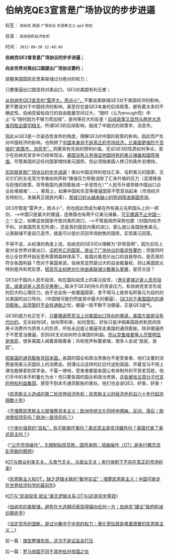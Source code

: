 # 伯纳克QE3宣言是广场协议的步步进逼

标签： `伯纳克` `美国` `广场协议` `凯恩斯主义` `qe3` `财经` 

目录： `投资投机经济危机`

时间： `2012-09-20 22:49:49`

**伯纳克QE3宣言是广场协议的步步进逼；**

**向全世界对美出口国提出广场协议要约；**

提醒美国国民反思美联储过分绝对的权力；

只要傻逼出口国坚持对美出口，QE3对美国有利无害；

[从伯纳克QE3宣言的“雷声大，雨点小”，](../../../2012/9/19/伯纳克的QE3是讲政治的宣传，不是讲经济学；.md)不要说美联储QE3对于美国经济的影响，更不要说对于中国经济的影响，甚至仅仅是QE3本身的后续政策，都有着太多的不确定性。伯纳克留给自已的自由裁量空间过大，“随时（认为enough而）中止”与“随时因为不够力而加倍”，是何等巨大的反差！[后续政策又显然与两党大选谁将胜出密切相关](../../../2011/3/14/政治正确，道德正确和利益正确.md)。所谓QE3的后续影响，就成了中国式的政策市，消息市。

因此从QE3是一次姿态性宣传的角度，理解QE3对中国的政策的影响，因此而产生对中国经济的影响，也照顾了[中国本身并不是真正的市场经济，比美国更强烈千百倍的“政策市，消息市”，](../../../2009/5/1/人定胜天？马列唯心信仰对客观规律干预冲动.md)则更具有先验的预判价值。无论QE3的性质如何争论，至少在伯纳克宣言中已经体现出，[美国没有义务保证他国持有的美元储备和国债保值](../../../2008/7/17/在中国手中的外汇不是钱.md)。尽管美国欢迎任何国家增持美元国债，但必须按美国人修订的条件去增持。

[实际就是就广场协议的步步进逼](../../../2007/10/28/人民币升值有百利而无一害.md)！类似中国这样的低估汇率、屯积美元的国家，无论它们的五毛官方学者如何声称“降值压力导致消除了汇率升值的压力（混淆降值与贬值的政策，将导致国内通货膨胀进一步恶性化）”“人民币升值导致中国出口企业处境艰难”……，客观上，如果中国和东亚等傻逼国家不愿意站起来（市场经济去特权化，发展真正国民内需），[那就只好从越来越小的狗洞爬进美国市场](../../../2007/12/1/以爱国的名义坚决反对人民币升值.md)。

QE3尽管是“雷声大，雨点小”，但也因此而成为悬在所有美元屯积国头上的一把剑，——>中国只是最大的傻逼，连泰国也有两千亿美元储备，[可见傻逼不止中国一个](../../../2010/5/15/乱世和血性和东亚傻逼大赛史.md)！反之，如果这些国家开放对美的进口，——>不管是政府采购也罢（对国内经济不利，对美国而言无所谓），还是真的国民内需的进口，那么就让各国抛售美元，让美联储不是自已造市，就是可以低价买回市场抛售的国债，实现美元回笼。

不得不说，从权谋的角度上说，伯纳克的QE3可以理解为“非常高明”，因为实际上是对全世界对美出口、[屯积外汇的国家，提出了广场协议的普适性要约](../../../2011/4/20/爱国鬼子的卖国奉献.md)；但是同时也让全世界开始反思布雷顿森林体系下，各国对美竞价出口的自我导向，是否真的符合各国利益？而对于美国来说，伯纳克显然是过大的自由裁量权，则让美国民众特别是共和党反思，[把货币主权绝对化地由美联储少数寡头掌握](../../../2012/9/16/美联储权力是绝对的，不受国民监督；.md)，是否合适？

QE3对于国内人民币投资，和在国际投资上的美元投资，（[港元更接近是人民币投资，或者说是人民币兑换券），](../../../2012/6/25/港元是劣币.md)取决于QE3的持久的资金压力，和伯纳克宣言形成的巨大的心理压力。由于总会有一些傻逼国家，舍不得马上放弃屯积美元为目的的对美国的出口导向，（中国很可能仍然是其中最大的傻逼），[QE3对于美国国内的通货膨胀，反而暂时不会有通胀之](../../../2010/6/29/克鲁格曼和心脏病的中国式疗法.md)忧，傻逼一般不敢不当傻逼，正是QE3底气。

QE3的威力也正在于，[只要傻逼愿意当上对美国出口导向的傻逼，美国方面是没有代价的](../../../2009/7/4/IMF不能挽救中国屯积美元的经济危机.md)。无论如何QE，如何零利率，如何宽松，好处只是冲销美国政府和民间信用卡消费作为债务人的负债，坏处永远是让傻逼背走美国的通货膨胀。除非傻逼终于不愿意当傻逼，否则QE无论如何符合美国的利益。[所以克鲁格曼等人尽管明显是放屁](../../../2010/7/16/克鲁格曼示范大师级诡辩.md)，很多美国人闻着臭吸着香；共和党声称要紧缩，很多人会说“放屁，放屁”。

[把美国的通货膨胀背回本国，](../../../2007/11/26/中国以超出历史所有战争损失的代价背走了世界通胀.md)各国的国企和政治贵族也不是受害者，他们主要的消费是用美元买国际上的消费品，把薄瓜瓜这样的红后代送到英国，开着宝马不用上课也能够拿到奖学金。千篇一律地，受害者都是各国公有体制外的平民老百姓，他们手中的本币积蓄化为水！但只要各国的国企和政治贵族，这[些被张五常分子代言的特权利益集团](../../../2012/6/22/所谓“人民币国际化”的买办利益集团.md)，感受不到本币通货膨胀的害处，他们也会说QE3，好香，好香！

《[凯恩斯主义造成的第二轮世界经济危机；凯恩斯主义的经济危机自六十年代起连绵数十年](../../../2012/9/15/日本滞胀，98金融风暴，次贷危机，欧债危机都只是小插曲.md)》

《[不埋葬凯恩斯主义就埋葬资本主义；欧洲传统文化同样地愚昧、反动、落后！欧洲曾经领先吗？欧洲一直领先吗？](../../../2012/9/15/不埋葬凯恩斯主义就埋葬资本主义.md)》

《[个体价值观的“自私”，有可能做坏事吗？美式民主是崇洋媚外吗？美国代表了美式民主吗？](../../../2012/9/15/崇洋媚外的合理性和适当克服.md)》

《[“公开市场操作”，无限制贴现贷款，国债承购；扭曲操作（OT）是央行概念混乱导致的臆想](../../../2012/9/16/扭曲操作（OT）促复苏是央行概念混乱的臆想.md)》

《[OT与商业利率无关，与景气无关，与就业无关；央行体制下不存在真正的市场利率](../../../2012/9/16/美联储权力是绝对的，不受国民监督；.md)》

《[凯恩斯主义和OT，缺乏逻辑关联的“数学实证”；埋葬凯恩斯主义！中国可能走在世界经济科学的最前列](../../../2012/9/16/埋葬凯恩斯主义！中国经济学家已经走在世界最前列.md)》

《[OT与"促进投资,就业"毫无逻辑关系;OT与QE是异步等效](../../../2012/9/19/OT与QE是异步等效.md)》

《[伯纳克的美联储，避免在大选期间表现得偏向任何一方；伯纳克“建议”政府削减远期赤字](../../../2012/9/19/伯纳克的QE3是讲政治的宣传，不是讲经济学；.md)》

《[法定货币的垄断，是过分集中于中央的权力；量化宽松就是弗里德曼的凯恩斯主义；](../../../2012/9/19/量化宽松就是弗里德曼的凯恩斯主义；.md)》



前一篇：[旗型整理失败，这次不是证监会打压](../../../2012/9/19/旗型整理失败，这次不是证监会打压.md)

后一篇：[罗马帝国不同于其他任何帝国之处](../../../2012/9/20/罗马帝国不同于其他任何帝国之处.md)